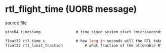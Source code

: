 # rtl_flight_time (UORB message)



[source file](https://github.com/PX4/PX4-Autopilot/blob/release/1.13/msg/rtl_flight_time.msg)

```c
uint64 timestamp                # time since system start (microseconds)

float32 rtl_time_s              # how long in seconds will the RTL take
float32 rtl_limit_fraction          # what fraction of the allowable RTL time would be taken

```
